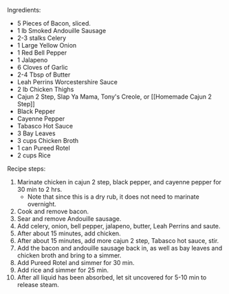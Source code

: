 Ingredients:
- 5 Pieces of Bacon, sliced.
- 1 lb Smoked Andouille Sausage
- 2-3 stalks Celery
- 1 Large Yellow Onion
- 1 Red Bell Pepper
- 1 Jalapeno
- 6 Cloves of Garlic
- 2-4 Tbsp of Butter
- Leah Perrins Worcestershire Sauce
- 2 lb Chicken Thighs
- Cajun 2 Step, Slap Ya Mama, Tony's Creole, or [[Homemade Cajun 2 Step]]
- Black Pepper
- Cayenne Pepper
- Tabasco Hot Sauce
- 3 Bay Leaves
- 3 cups Chicken Broth
- 1 can Pureed Rotel
- 2 cups Rice

Recipe steps:
1. Marinate chicken in cajun 2 step, black pepper, and cayenne pepper for 30 min to 2 hrs.
	- Note that since this is a dry rub, it does not need to marinate overnight.
2. Cook and remove bacon.
3. Sear and remove Andouille sausage.
4. Add celery, onion, bell pepper, jalapeno, butter, Leah Perrins and saute.
5. After about 15 minutes, add chicken.
6. After about 15 minutes, add more cajun 2 step, Tabasco hot sauce, stir.
7. Add the bacon and andouille sausage back in, as well as bay leaves and chicken broth and bring to a simmer.
8. Add Pureed Rotel and simmer for 30 min.
9. Add rice and simmer for 25 min.
10. After all liquid has been absorbed, let sit uncovered for 5-10 min to release steam.